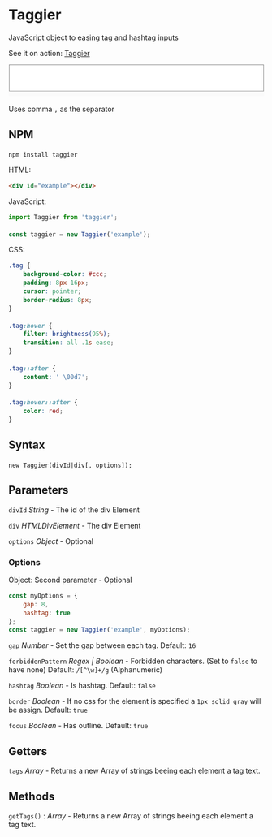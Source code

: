 # Taggier

JavaScript object to easing tag and hashtag inputs

See it on action: [Taggier](https://vikcch.github.io/taggier)

![taggier](./docs/taggier.gif)

Uses comma `,` as the separator

## NPM

`npm install taggier`

HTML:

```html
<div id="example"></div>
```

JavaScript:

```js
import Taggier from 'taggier';

const taggier = new Taggier('example');
```

CSS:

```css
.tag {
    background-color: #ccc;
    padding: 8px 16px;
    cursor: pointer;
    border-radius: 8px;
}

.tag:hover {
    filter: brightness(95%);
    transition: all .1s ease;
}

.tag::after {
    content: ' \00d7';
}

.tag:hover::after {
    color: red;
}
```

## Syntax

`new Taggier(divId|div[, options]);`

## Parameters

`divId` _String_ - The id of the div Element

`div` _HTMLDivElement_ - The div Element

`options` _Object_ - Optional

### Options

Object: Second parameter - Optional

```js
const myOptions = {
    gap: 8,
    hashtag: true
};
const taggier = new Taggier('example', myOptions);
```

`gap` _Number_ - Set the gap between each tag. Default: `16`

`forbiddenPattern` _Regex | Boolean_ - Forbidden characters. (Set to `false` to have none) Default: `/[^\w]+/g` (Alphanumeric)

`hashtag` _Boolean_ - Is hashtag. Default: `false`

`border` _Boolean_ - If no css for the element is specified a `1px solid gray` will be assign. Default: `true`

`focus` _Boolean_ - Has outline. Default: `true`

## Getters

`tags` _Array_ - Returns a new Array of strings beeing each element a tag text.

## Methods

`getTags()` : _Array_ - Returns a new Array of strings beeing each element a tag text.  
